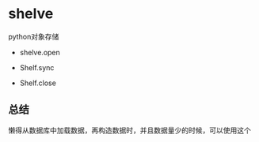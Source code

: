 # shelve

python对象存储


+ shelve.open

+ Shelf.sync
+ Shelf.close


## 总结
懒得从数据库中加载数据，再构造数据时，并且数据量少的时候，可以使用这个
